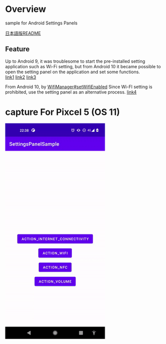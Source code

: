 # Overview

sample for Android Settings Panels

[日本語版README](https://github.com/LeoAndo/SettingsPanelSample/blob/main/readme/README_JP.md)

## Feature

Up to Android 9, it was troublesome to start the pre-installed setting application such as Wi-Fi setting, but from Android 10 it became possible to open the setting panel on the application and set some functions.<br>
[link1](https://developer.android.com/about/versions/10/highlights#settings_panels)
[link2](https://developer.android.com/about/versions/10/features#settings-panels)
[link3](https://developer.android.com/reference/android/provider/Settings.Panel)

From Android 10, by [WifiManager#setWifiEnabled](https://developer.android.com/reference/android/net/wifi/WifiManager#setWifiEnabled(boolean))
Since Wi-FI setting is prohibited, use the setting panel as an alternative process.
[link4](https://developer.android.com/about/versions/10/privacy/changes#enable-disable-wifi)

# capture For Pixcel 5 (OS 11)
<img src="screenshot/capture.gif" width=320 />
